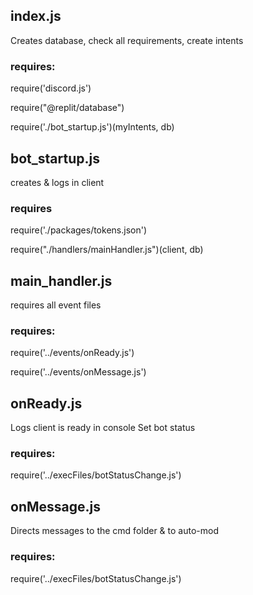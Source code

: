 ## index.js
Creates database, check all requirements, create intents

### requires:
require('discord.js')

require("@replit/database")

require('./bot_startup.js')(myIntents, db)


## bot_startup.js
creates & logs in client

### requires
require('./packages/tokens.json')

require("./handlers/mainHandler.js")(client, db)


## main_handler.js
requires all event files

### requires:
require('../events/onReady.js')

require('../events/onMessage.js')


## onReady.js
Logs client is ready in console
Set bot status

### requires:
require('../execFiles/botStatusChange.js')


## onMessage.js
Directs messages to the cmd folder & to auto-mod

### requires:
require('../execFiles/botStatusChange.js')